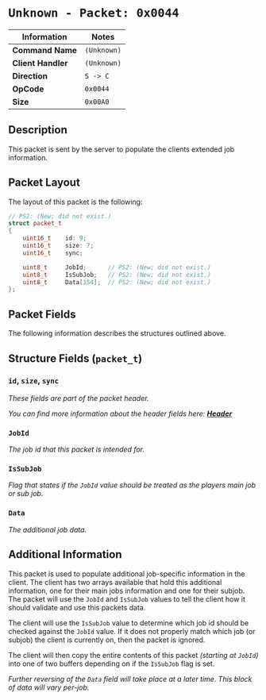 # `Unknown - Packet: 0x0044`

| Information               | Notes |
|---                        |---    |
| **Command Name**          | `(Unknown)` |
| **Client Handler**        | `(Unknown)` |
| **Direction**             | `S -> C` |
| **OpCode**                | `0x0044` |
| **Size**                  | `0x00A0` |

## Description

This packet is sent by the server to populate the clients extended job information.

## Packet Layout

The layout of this packet is the following:

```cpp
// PS2: (New; did not exist.)
struct packet_t
{
    uint16_t    id: 9;
    uint16_t    size: 7;
    uint16_t    sync;

    uint8_t     JobId;      // PS2: (New; did not exist.)
    uint8_t     IsSubJob;   // PS2: (New; did not exist.)
    uint8_t     Data[154];  // PS2: (New; did not exist.)
};
```

## Packet Fields

The following information describes the structures outlined above.

## Structure Fields (`packet_t`)

### `id`, `size`, `sync`

_These fields are part of the packet header._

_You can find more information about the header fields here: [**Header**](/world/HEADER.md)_

### `JobId`

_The job id that this packet is intended for._

### `IsSubJob`

_Flag that states if the `JobId` value should be treated as the players main job or sub job._

### `Data`

_The additional job data._

## Additional Information

This packet is used to populate additional job-specific information in the client. The client has two arrays available that hold this additional information, one for their main jobs information and one for their subjob. The packet will use the `JobId` and `IsSubJob` values to tell the client how it should validate and use this packets data.

The client will use the `IsSubJob` value to determine which job id should be checked against the `JobId` value. If it does not properly match which job (or subjob) the client is currently on, then the packet is ignored.

The client will then copy the entire contents of this packet _(starting at `JobId`)_ into one of two buffers depending on if the `IsSubJob` flag is set.

_Further reversing of the `Data` field will take place at a later time. This block of data will vary per-job._
